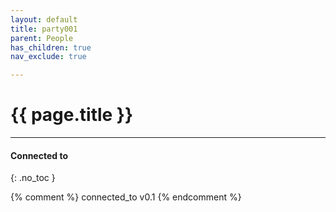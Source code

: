 ```yaml
---
layout: default
title: party001
parent: People
has_children: true
nav_exclude: true

---
```


# {{ page.title }}


---
#### Connected to
{: .no_toc }

<!-- QueryToSerialize: LIST without ID "["+ title + "](https://terra-campaigns.github.io/" + regexreplace(file.path, ".md", "") + ")" + ", from " + regexreplace(file.folder, "^[^\/]*\/", "") FROM ([[]]) OR outgoing([[]]) WHERE file.path != this.file.path SORT file.folder DESC -->


{% comment %}
connected_to v0.1
{% endcomment %}
